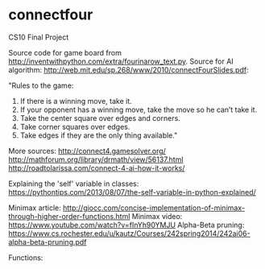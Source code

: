 # connectfour
CS10 Final Project

Source code for game board from http://inventwithpython.com/extra/fourinarow_text.py. 
Source for AI algorithm: http://web.mit.edu/sp.268/www/2010/connectFourSlides.pdf:
  
  "Rules to the game:
  
1. If there is a winning move, take it.
2. If your opponent has a winning move, take the move so he
can’t take it.
3. Take the center square over edges and corners.
4. Take corner squares over edges.
5. Take edges if they are the only thing available."

More sources: http://connect4.gamesolver.org/
http://mathforum.org/library/drmath/view/56137.html
http://roadtolarissa.com/connect-4-ai-how-it-works/

Explaining the 'self' variable in classes: https://pythontips.com/2013/08/07/the-self-variable-in-python-explained/

Minimax article: http://giocc.com/concise-implementation-of-minimax-through-higher-order-functions.html
Minimax video: https://www.youtube.com/watch?v=fInYh90YMJU
Alpha-Beta pruning: https://www.cs.rochester.edu/u/kautz/Courses/242spring2014/242ai06-alpha-beta-pruning.pdf

Functions: 
